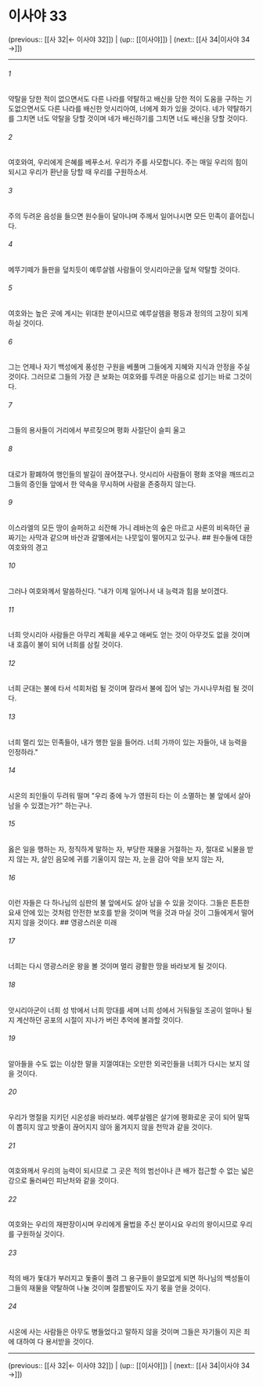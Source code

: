 # 이사야 33

(previous:: [[사 32|← 이사야 32]]) | (up:: [[이사야]]) | (next:: [[사 34|이사야 34 →]])

***




###### 1 

약탈을 당한 적이 없으면서도 다른 나라를 약탈하고 배신을 당한 적이 도움을 구하는 기도없으면서도 다른 나라를 배신한 앗시리아여, 너에게 화가 있을 것이다. 네가 약탈하기를 그치면 너도 약탈을 당할 것이며 네가 배신하기를 그치면 너도 배신을 당할 것이다. 



###### 2 

여호와여, 우리에게 은혜를 베푸소서. 우리가 주를 사모합니다. 주는 매일 우리의 힘이 되시고 우리가 환난을 당할 때 우리를 구원하소서. 



###### 3 

주의 두려운 음성을 들으면 원수들이 달아나며 주께서 일어나시면 모든 민족이 흩어집니다. 



###### 4 

메뚜기떼가 들판을 덮치듯이 예루살렘 사람들이 앗시리아군을 덮쳐 약탈할 것이다. 



###### 5 

여호와는 높은 곳에 계시는 위대한 분이시므로 예루살렘을 평등과 정의의 고장이 되게 하실 것이다. 



###### 6 

그는 언제나 자기 백성에게 풍성한 구원을 베풀며 그들에게 지혜와 지식과 안정을 주실 것이다. 그러므로 그들의 가장 큰 보화는 여호와를 두려운 마음으로 섬기는 바로 그것이다. 



###### 7 

그들의 용사들이 거리에서 부르짖으며 평화 사절단이 슬피 울고 



###### 8 

대로가 황폐하여 행인들의 발길이 끊어졌구나. 앗시리아 사람들이 평화 조약을 깨뜨리고 그들의 증인들 앞에서 한 약속을 무시하며 사람을 존중하지 않는다. 



###### 9 

이스라엘의 모든 땅이 슬퍼하고 쇠잔해 가니 레바논의 숲은 마르고 사론의 비옥하던 골짜기는 사막과 같으며 바산과 갈멜에서는 나뭇잎이 떨어지고 있구나. ## 원수들에 대한 여호와의 경고 



###### 10 

그러나 여호와께서 말씀하신다. "내가 이제 일어나서 내 능력과 힘을 보이겠다. 



###### 11 

너희 앗시리아 사람들은 아무리 계획을 세우고 애써도 얻는 것이 아무것도 없을 것이며 내 호흡이 불이 되어 너희를 삼킬 것이다. 



###### 12 

너희 군대는 불에 타서 석회처럼 될 것이며 잘라서 불에 집어 넣는 가시나무처럼 될 것이다. 



###### 13 

너희 멀리 있는 민족들아, 내가 행한 일을 들어라. 너희 가까이 있는 자들아, 내 능력을 인정하라." 



###### 14 

시온의 죄인들이 두려워 떨며 "우리 중에 누가 영원히 타는 이 소멸하는 불 앞에서 살아 남을 수 있겠는가?" 하는구나. 



###### 15 

옳은 일을 행하는 자, 정직하게 말하는 자, 부당한 재물을 거절하는 자, 절대로 뇌물을 받지 않는 자, 살인 음모에 귀를 기울이지 않는 자, 눈을 감아 악을 보지 않는 자, 



###### 16 

이런 자들은 다 하나님의 심판의 불 앞에서도 살아 남을 수 있을 것이다. 그들은 튼튼한 요새 안에 있는 것처럼 안전한 보호를 받을 것이며 먹을 것과 마실 것이 그들에게서 떨어지지 않을 것이다. ## 영광스러운 미래 



###### 17 

너희는 다시 영광스러운 왕을 볼 것이며 멀리 광활한 땅을 바라보게 될 것이다. 



###### 18 

앗시리아군이 너희 성 밖에서 너희 망대를 세며 너희 성에서 거둬들일 조공이 얼마나 될지 계산하던 공포의 시절이 지나가 버린 추억에 불과할 것이다. 



###### 19 

알아들을 수도 없는 이상한 말을 지껄여대는 오만한 외국인들을 너희가 다시는 보지 않을 것이다. 



###### 20 

우리가 명절을 지키던 시온성을 바라보라. 예루살렘은 살기에 평화로운 곳이 되어 말뚝이 뽑히지 않고 밧줄이 끊어지지 않아 옮겨지지 않을 천막과 같을 것이다. 



###### 21 

여호와께서 우리의 능력이 되시므로 그 곳은 적의 범선이나 큰 배가 접근할 수 없는 넓은 강으로 둘러싸인 피난처와 같을 것이다. 



###### 22 

여호와는 우리의 재판장이시며 우리에게 율법을 주신 분이시요 우리의 왕이시므로 우리를 구원하실 것이다. 



###### 23 

적의 배가 돛대가 부러지고 돛줄이 풀려 그 용구들이 쓸모없게 되면 하나님의 백성들이 그들의 재물을 약탈하여 나눌 것이며 절름발이도 자기 몫을 얻을 것이다. 



###### 24 

시온에 사는 사람들은 아무도 병들었다고 말하지 않을 것이며 그들은 자기들이 지은 죄에 대하여 다 용서받을 것이다.

***

(previous:: [[사 32|← 이사야 32]]) | (up:: [[이사야]]) | (next:: [[사 34|이사야 34 →]])
